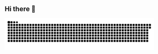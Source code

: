 ## Hi there 👋

<!--
**janhjchen/janhjchen** is a ✨ _special_ ✨ repository because its `README.md` (this file) appears on your GitHub profile.

Here are some ideas to get you started:

- 🔭 I’m currently working on ...
- 🌱 I’m currently learning ...
- 👯 I’m looking to collaborate on ...
- 🤔 I’m looking for help with ...
- 💬 Ask me about ...
- 📫 How to reach me: ...
- 😄 Pronouns: ...
- ⚡ Fun fact: ...
-->
 <picture>
  <source media="(prefers-color-scheme: dark)" srcset="https://github.com/janhjchen/janhjchen/blob/output/github-snake-dark.svg" />
  <source media="(prefers-color-scheme: light)" srcset="https://github.com/janhjchen/janhjchen/blob/output/github-snake.svg" />
  <img alt="github-snake" src="github-snake.svg" width="95%" />
</picture>

